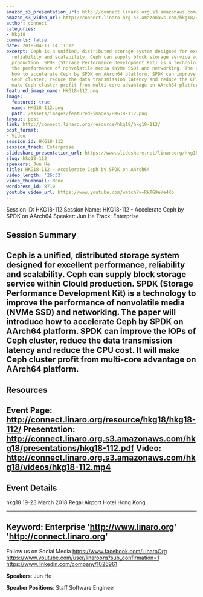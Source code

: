 ```yaml
---
amazon_s3_presentation_url: http://connect.linaro.org.s3.amazonaws.com/hkg18/presentations/hkg18-112.pdf
amazon_s3_video_url: http://connect.linaro.org.s3.amazonaws.com/hkg18/videos/hkg18-112.mp4
author: connect
categories:
- hkg18
comments: false
date: 2018-04-11 14:11:12
excerpt: Ceph is a unified, distributed storage system designed for excellent performance,
  reliability and scalability. Ceph can supply block storage service within Clould
  production. SPDK (Storage Performance Development Kit) is a technology to improve
  the performance of nonvolatile media (NVMe SSD) and networking. The paper will introduce
  how to accelerate Ceph by SPDK on AArch64 platform. SPDK can improve the IOPs of
  Ceph cluster, reduce the data transmission latency and reduce the CPU cost. It will
  make Ceph cluster profit from multi-core advantage on AArch64 platform.
featured_image_name: HKG18-112.png
image:
  featured: true
  name: HKG18-112.png
  path: /assets/images/featured-images/HKG18-112.png
layout: post
link: http://connect.linaro.org/resource/hkg18/hkg18-112/
post_format:
- Video
session_id: HKG18-112
session_track: Enterprise
slideshare_presentation_url: https://www.slideshare.net/linaroorg/hkg18112-accelerate-ceph-by-spdk-on-aarch64
slug: hkg18-112
speakers: Jun He
title: HKG18-112 - Accelerate Ceph by SPDK on AArch64
video_length: '26:33'
video_thumbnail: None
wordpress_id: 8710
youtube_video_url: https://www.youtube.com/watch?v=RkTG9eYe4Ko
---
```


Session ID: HKG18-112
Session Name: HKG18-112 - Accelerate Ceph by SPDK on AArch64
Speaker: Jun He
Track: Enterprise


## Session Summary
Ceph is a unified, distributed storage system designed for excellent performance, reliability and scalability. Ceph can supply block storage service within Clould production. SPDK (Storage Performance Development Kit) is a technology to improve the performance of nonvolatile media (NVMe SSD) and networking. The paper will introduce how to accelerate Ceph by SPDK on AArch64 platform. SPDK can improve the IOPs of Ceph cluster, reduce the data transmission latency and reduce the CPU cost. It will make Ceph cluster profit from multi-core advantage on AArch64 platform.
---------------------------------------------------
## Resources
Event Page: http://connect.linaro.org/resource/hkg18/hkg18-112/
Presentation: http://connect.linaro.org.s3.amazonaws.com/hkg18/presentations/hkg18-112.pdf
Video: http://connect.linaro.org.s3.amazonaws.com/hkg18/videos/hkg18-112.mp4
 ---------------------------------------------------
## Event Details
hkg18
19-23 March 2018 
Regal Airport Hotel Hong Kong

---------------------------------------------------
Keyword: Enterprise
'http://www.linaro.org'
'http://connect.linaro.org'
---------------------------------------------------
Follow us on Social Media
https://www.facebook.com/LinaroOrg
https://www.youtube.com/user/linaroorg?sub_confirmation=1
https://www.linkedin.com/company/1026961

**Speakers**: Jun He

**Speaker Positions**: Staff Software Engineer